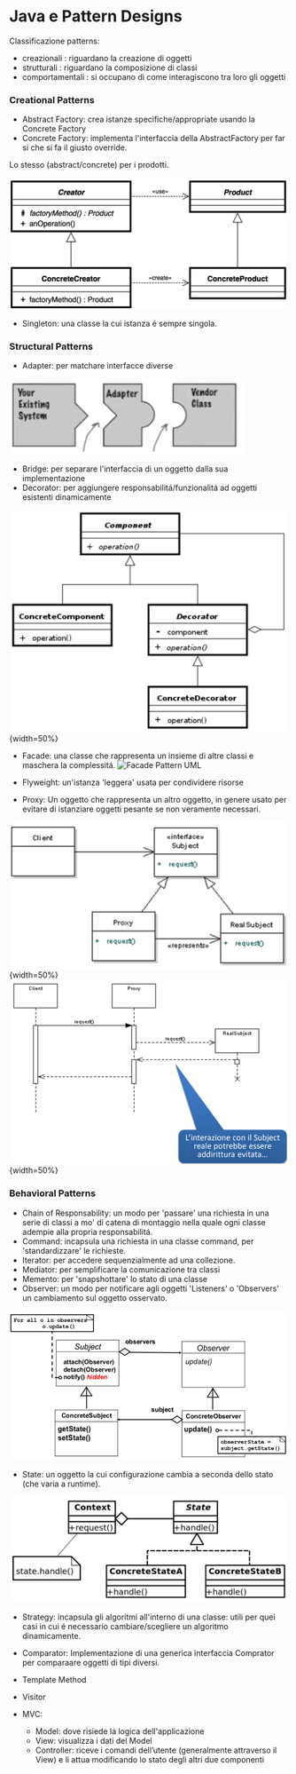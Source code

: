# Java e Pattern Designs 
Classificazione patterns: 

- creazionali : riguardano la creazione di oggetti
- strutturali : riguardano la composizione di classi
- comportamentali : si occupano di come interagiscono tra loro gli oggetti

### Creational Patterns 

- Abstract Factory: crea istanze specifiche/appropriate usando la Concrete Factory  
- Concrete Factory: implementa l'interfaccia della AbstractFactory per far si che si fa il giusto override. 

Lo stesso (abstract/concrete) per i prodotti. 

![](images/aab0ad5b4559fc21fb0f6b2a6ac9f4d2.png)

- Singleton:  una classe la cui istanza é sempre singola. 

### Structural Patterns 

- Adapter: per matchare interfacce diverse 

![adapter pattern](images/600317ac5f8e6982544a06458f2636f1.png)

- Bridge: per separare l'interfaccia di un oggetto dalla sua implementazione
- Decorator: per aggiungere responsabilitá/funzionalitá ad oggetti esistenti dinamicamente 

![](images/4e680976401fcdb6beddf61e0ca14c17.png){width=50%}

- Facade: una classe che rappresenta un insieme di altre classi e maschera la complessitá.
 ![Facade Pattern UML](https://www.javatpoint.com/images/designpattern/facadeuml.jpg)

- Flyweight: un'istanza 'leggera' usata per condividere risorse
- Proxy: Un oggetto che rappresenta un altro oggetto, in genere usato per evitare di istanziare oggetti pesante se non veramente necessari.

![](images/fc5d49e203cbe2e1458522aa6abdb794.png){width=50%}
![](images/7b2c30989300f431f55230e65a581cef.png){width=50%}

### Behavioral Patterns 

- Chain of Responsability: un modo per 'passare' una richiesta in una serie di classi a mo' di catena di montaggio nella quale ogni classe adempie alla propria responsabilitá.
- Command: incapsula una richiesta in una classe command, per 'standardizzare' le richieste.
- Iterator: per accedere sequenzialmente ad una collezione. 
- Mediator: per semplificare la comunicazione tra classi 
- Memento: per 'snapshottare' lo stato di una classe
- Observer: un modo per notificare agli oggetti 'Listeners' o 'Observers' un cambiamento sul oggetto osservato. 

![](images/e4545b61e6282aafc830bd4bddeb8c67.png)

- State: un oggetto la cui configurazione cambia a seconda dello stato (che varia a runtime).

![](images/cf25a0bcd2e46d85a8a77089bef8c78f.png)

- Strategy: incapsula gli algoritmi all'interno di una classe: utili per quei casi in cui é necessario cambiare/scegliere un algoritmo dinamicamente. 

- Comparator: Implementazione di una generica interfaccia Comprator per comparaare oggetti di tipi diversi. 

- Template Method
- Visitor
- MVC: 
	- Model: dove risiede la logica dell'applicazione 
	- View: visualizza i dati del Model 
	- Controller: riceve i comandi dell’utente (generalmente attraverso il View) e li attua modificando lo stato degli altri due componenti

